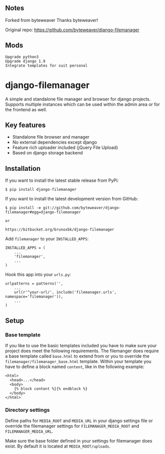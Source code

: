 ##  Notes
Forked from byteweaver
Thanks byteweaver!

Original repo:
https://github.com/byteweaver/django-filemanager

## Mods
    Upgrade python3
    Upgrade django 1.9
    Integrate templates for suit personal


# django-filemanager

A simple and standalone file manager and browser for django projects. Supports multiple instances which can be used within the admin area or for the frontend as well.

## Key features

* Standalone file browser and manager
* No external dependencies except django
* Feature rich uploader included (jQuery File Upload)
* Based on django storage backend

## Installation

If you want to install the latest stable release from PyPi:

    $ pip install django-filemanager

If you want to install the latest development version from GitHub:

    $ pip install -e git://github.com/byteweaver/django-filemanager#egg=django-filemanager

    or

    https://bitbucket.org/brunoxbk/django-filemanager

Add `filemanager` to your `INSTALLED_APPS`:

    INSTALLED_APPS = (
        ...
        'filemanager',
        ...
    )

Hook this app into your ``urls.py``:

    urlpatterns = patterns('',
        ...
        url(r'^your-url/', include('filemanager.urls', namespace='filemanager')),
        ...
    )

## Setup

### Base template

If you like to use the basic templates included you have to make sure your project does meet the following requirements. The filemanger does require a base template called `base.html` to extend from or you to override the `filemanager/filemanager_base.html` template. Within your template you have to define a block named `content`, like in the following example:

    <html>
      <head>...</head>
      <body>
        {% block content %}{% endblock %}
      </body>
    </html>

### Directory settings

Define paths for `MEDIA_ROOT` and `MEDIA_URL` in your django settings file or override the filemanager settings for `FILEMANAGER_MEDIA_ROOT` and `FILEMANAGER_MEDIA_URL`.

Make sure the base folder defined in your settings for filemanager does exist. By default it is located at `MEDIA_ROOT/uploads`.
